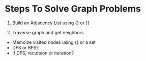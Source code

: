 # Steps To Solve Graph Problems

1. Build an Adjacency List using {} or []

2. Traverse graph and get neighbors
  - Memoize visited nodes using {} or a set
  - DFS or BFS?
  - If DFS, recursion or iteration?

